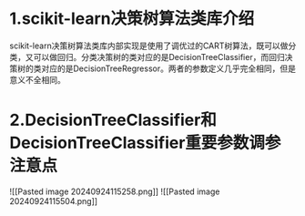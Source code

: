 # 1.scikit-learn决策树算法类库介绍
scikit-learn决策树算法类库内部实现是使用了调优过的CART树算法，既可以做分类，又可以做回归。分类决策树的类对应的是DecisionTreeClassifier，而回归决策树的类对应的是DecisionTreeRegressor。两者的参数定义几乎完全相同，但是意义不全相同。

# 2.DecisionTreeClassifier和DecisionTreeClassifier重要参数调参注意点
![[Pasted image 20240924115258.png]]
![[Pasted image 20240924115504.png]]
